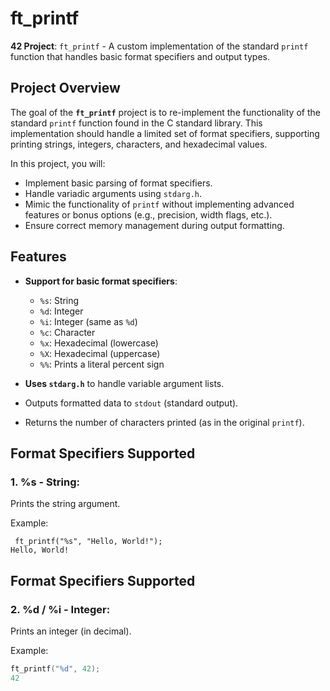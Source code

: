 # ft_printf

**42 Project**: `ft_printf` - A custom implementation of the standard `printf` function that handles basic format specifiers and output types.

## Project Overview

The goal of the **`ft_printf`** project is to re-implement the functionality of the standard `printf` function found in the C standard library. This implementation should handle a limited set of format specifiers, supporting printing strings, integers, characters, and hexadecimal values. 

In this project, you will:
- Implement basic parsing of format specifiers.
- Handle variadic arguments using `stdarg.h`.
- Mimic the functionality of `printf` without implementing advanced features or bonus options (e.g., precision, width flags, etc.).
- Ensure correct memory management during output formatting.

## Features

- **Support for basic format specifiers**:
  - `%s`: String
  - `%d`: Integer
  - `%i`: Integer (same as `%d`)
  - `%c`: Character
  - `%x`: Hexadecimal (lowercase)
  - `%X`: Hexadecimal (uppercase)
  - `%%`: Prints a literal percent sign
  
- **Uses `stdarg.h`** to handle variable argument lists.
- Outputs formatted data to `stdout` (standard output).
- Returns the number of characters printed (as in the original `printf`).

## Format Specifiers Supported

### 1. **%s** - String:
   Prints the string argument.

   Example:
   
     ft_printf("%s", "Hello, World!");
    Hello, World!
## Format Specifiers Supported

### 2. **%d / %i** - Integer:
   Prints an integer (in decimal).

   Example:
   ```c
   ft_printf("%d", 42);
   42

